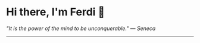 <h1>Hi there, I'm Ferdi 👋</h1>

<p><em>
  "It is the power of the mind to be unconquerable." — Seneca
</em></p>

---
